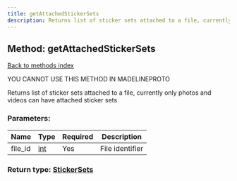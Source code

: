 ```yaml
---
title: getAttachedStickerSets
description: Returns list of sticker sets attached to a file, currently only photos and videos can have attached sticker sets
---
```

## Method: getAttachedStickerSets  
[Back to methods index](index.md)


YOU CANNOT USE THIS METHOD IN MADELINEPROTO


Returns list of sticker sets attached to a file, currently only photos and videos can have attached sticker sets

### Parameters:

| Name     |    Type       | Required | Description |
|----------|---------------|----------|-------------|
|file\_id|[int](../types/int.md) | Yes|File identifier|


### Return type: [StickerSets](../types/StickerSets.md)

